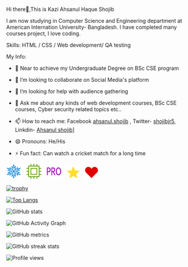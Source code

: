 Hi there👋,This is Kazi Ahsanul Haque Shojib

I am now studying in Computer Science and Engineering department at American Internation University- Bangladesh. I have completed many courses project, I love coding.  

Skills:  HTML / CSS / Web development/ QA testing 

My Info:

 
- 🔭 Near to achieve my Undergraduate Degree on BSc CSE program
 
- 👯 I’m looking to collaborate on Social Media's platform
- 🤔 I’m looking for help with audience gathering
- 💬 Ask me about any kinds of web development courses, BSc CSE courses, Cyber security related topics etc..
- 📫 How to reach me: Facebook [ahsanul.shojib](https://www.facebook.com/ahsanul.shojib) , Twitter- [shojibjr5](https://twitter.com/shojibjr5), Linkdin- [Ahsanul shojib](https://www.linkedin.com/in/ahsanulshojib/)]
 
- 😄 Pronouns: He/His
- ⚡ Fun fact: Can watch a cricket match for a long time



<a href='https://archiveprogram.github.com/'><img src='https://raw.githubusercontent.com/acervenky/animated-github-badges/master/assets/acbadge.gif' width='40' height='40'></a> <a href='https://docs.github.com/en/developers'><img src='https://raw.githubusercontent.com/acervenky/animated-github-badges/master/assets/devbadge.gif' width='40' height='40'></a> <a href='https://github.com/pricing'><img src='https://raw.githubusercontent.com/acervenky/animated-github-badges/master/assets/pro.gif' width='40' height='40'></a> <a href='https://stars.github.com/'><img src='https://raw.githubusercontent.com/acervenky/animated-github-badges/master/assets/starbadge.gif' width='35' height='35'></a> <a href='https://docs.github.com/en/github/supporting-the-open-source-community-with-github-sponsors'><img src='https://raw.githubusercontent.com/acervenky/animated-github-badges/master/assets/sponsorbadge.gif' width='35' height='35'></a> 

[![trophy](https://github-profile-trophy.vercel.app/?username=shojibjr5)](https://github.com/ryo-ma/github-profile-trophy)

[![Top Langs](https://github-readme-stats.vercel.app/api/top-langs/?username=shojibjr5)](https://github.com/anuraghazra/github-readme-stats)

![GitHub stats](https://github-readme-stats.vercel.app/api?username=shojibjr5&show_icons=true)  

![GitHub Activity Graph](https://activity-graph.herokuapp.com/graph?username=shojibjr5)  

![GitHub metrics](https://metrics.lecoq.io/shojibjr5)  

![GitHub streak stats](https://github-readme-streak-stats.herokuapp.com/?user=shojibjr5)  

![Profile views](https://gpvc.arturio.dev/shojibjr5)  
